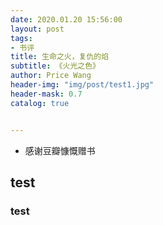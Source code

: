 ```yaml
---
date: 2020.01.20 15:56:00
layout: post
tags:
- 书评
title: 生命之火，复仇的焰
subtitle: 《火光之色》
author: Price Wang
header-img: "img/post/test1.jpg"
header-mask: 0.7
catalog: true


---
```


* 感谢豆瓣慷慨赠书

### 

## test
### test
